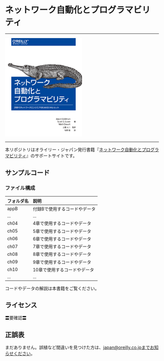 # ネットワーク自動化とプログラマビリティ

---

<img src="network_programmability_automation_cvr.jpg" width="50%">

---

本リポジトリはオライリー・ジャパン発行書籍『[ネットワーク自動化とプログラマビリティ](https://www.oreilly.co.jp/books/9784873119816/)』のサポートサイトです。

## サンプルコード

### ファイル構成

|フォルダ名 |説明                             |
|:--        |:--                            |
|appB       |付録Bで使用するコードやデータ      |
|...        |...                            |
|ch04       |4章で使用するコードやデータ        |
|ch05       |5章で使用するコードやデータ        |
|ch06       |6章で使用するコードやデータ        |
|ch07       |7章で使用するコードやデータ        |
|ch08       |8章で使用するコードやデータ        |
|ch09       |9章で使用するコードやデータ        |
|ch10       |10章で使用するコードやデータ       |
|...        |...                            |

コードやデータの解説は本書籍をご覧ください。

## ライセンス

〓要確認〓

## 正誤表

まだありません。誤植など間違いを見つけた方は、japan@oreilly.co.jpまでお知らせください。
